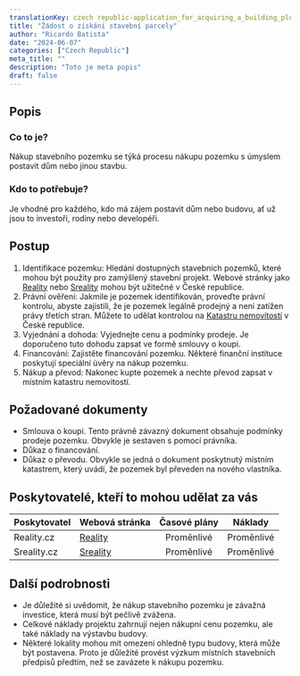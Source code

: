 ```yaml
---
translationKey: czech republic-application_for_acquiring_a_building_plot
title: "Žádost o získání stavební parcely"
author: "Ricardo Batista"
date: "2024-06-07"
categories: ["Czech Republic"]
meta_title: ""
description: "Toto je meta popis"
draft: false
---
```


## Popis
### Co to je?
Nákup stavebního pozemku se týká procesu nákupu pozemku s úmyslem postavit dům nebo jinou stavbu.

### Kdo to potřebuje?
Je vhodné pro každého, kdo má zájem postavit dům nebo budovu, ať už jsou to investoři, rodiny nebo developéři.

## Postup
1. Identifikace pozemku: Hledání dostupných stavebních pozemků, které mohou být použity pro zamýšlený stavební projekt. Webové stránky jako [Reality](https://www.reality.cz/) nebo [Sreality](https://www.sreality.cz/) mohou být užitečné v České republice.
2. Právní ověření: Jakmile je pozemek identifikován, proveďte právní kontrolu, abyste zajistili, že je pozemek legálně prodejný a není zatížen právy třetích stran. Můžete to udělat kontrolou na [Katastru nemovitostí](https://nahlizenidokn.cuzk.cz/) v České republice.
3. Vyjednání a dohoda: Vyjednejte cenu a podmínky prodeje. Je doporučeno tuto dohodu zapsat ve formě smlouvy o koupi.
4. Financování: Zajistěte financování pozemku. Některé finanční instituce poskytují speciální úvěry na nákup pozemku.
5. Nákup a převod: Nakonec kupte pozemek a nechte převod zapsat v místním katastru nemovitostí.

## Požadované dokumenty
- Smlouva o koupi. Tento právně závazný dokument obsahuje podmínky prodeje pozemku. Obvykle je sestaven s pomocí právníka.
- Důkaz o financování.
- Důkaz o převodu. Obvykle se jedná o dokument poskytnutý místním katastrem, který uvádí, že pozemek byl převeden na nového vlastníka.

## Poskytovatelé, kteří to mohou udělat za vás

| Poskytovatel   |     Webová stránka     |     Časové plány    |       Náklady      |
| --------------- | --------------- |  :-------------: | :-------------: |
| Reality.cz      |  [Reality](https://www.reality.cz/)   |      Proměnlivé      |        Proměnlivé       |
| Sreality.cz      |  [Sreality](https://www.sreality.cz/) |      Proměnlivé      |        Proměnlivé       |

## Další podrobnosti
- Je důležité si uvědomit, že nákup stavebního pozemku je závažná investice, která musí být pečlivě zvážena.
- Celkové náklady projektu zahrnují nejen nákupní cenu pozemku, ale také náklady na výstavbu budovy.
- Některé lokality mohou mít omezení ohledně typu budovy, která může být postavena. Proto je důležité provést výzkum místních stavebních předpisů předtím, než se zavázete k nákupu pozemku.